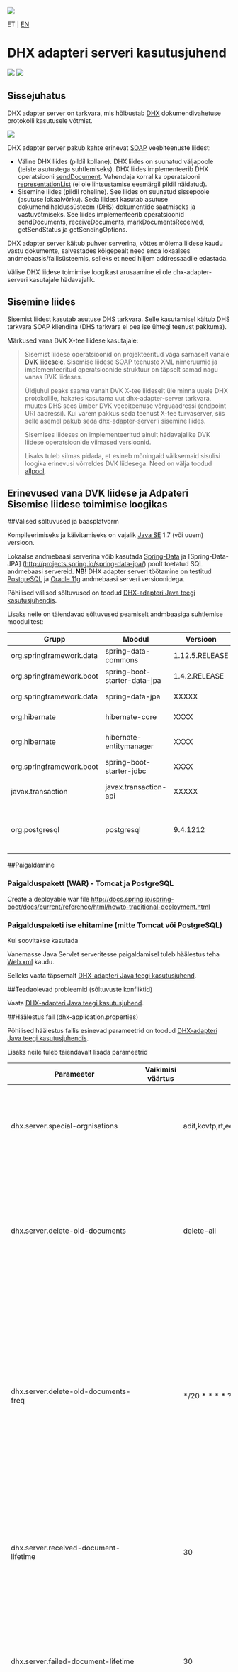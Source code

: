 ![](EL_Regionaalarengu_Fond_horisontaalne.jpg)

ET | [EN](GUIDE.md)

# DHX adapteri serveri kasutusjuhend

![](DHX.PNG)  ![](X-ROAD.PNG)

## Sissejuhatus
DHX adapter server on  tarkvara, mis hõlbustab [DHX](https://e-gov.github.io/DHX/) dokumendivahetuse protokolli kasutusele võtmist.

![](dhx-adapter-server.png)

DHX adapter server pakub kahte erinevat [SOAP](https://www.w3.org/TR/2000/NOTE-SOAP-20000508/) veebiteenuste liidest:
* Väline DHX liides (pildil kollane). DHX liides on suunatud väljapoole (teiste asutustega suhtlemiseks). DHX liides implementeerib DHX operatsiooni [sendDocument](https://github.com/e-gov/DHX/blob/master/files/sendDocument.md). Vahendaja korral ka operatsiooni [representationList](https://github.com/e-gov/DHX/blob/master/files/representationList.md) (ei ole lihtsustamise eesmärgil pildil näidatud).
* Sisemine liides (pildil roheline). See liides on suunatud sissepoole (asutuse lokaalvõrku). Seda liidest kasutab asutuse dokumendihaldussüsteem (DHS) dokumentide saatmiseks ja vastuvõtmiseks. See liides implementeerib operatsioonid sendDocuments, receiveDocuments, markDocumentsReceived, getSendStatus ja getSendingOptions.

DHX adapter server käitub puhver serverina, võttes mõlema liidese kaudu vastu dokumente, salvestades kõigepealt need enda lokaalses andmebaasis/failisüsteemis, selleks et need hiljem addressaadile edastada.

Välise DHX liidese toimimise loogikast arusaamine ei ole dhx-adapter-serveri kasutajale hädavajalik. 
  
## Sisemine liides

Sisemist liidest kasutab asutuse DHS tarkvara. Selle kasutamisel käitub DHS tarkvara SOAP kliendina (DHS tarkvara ei pea ise ühtegi teenust pakkuma).

Märkused vana DVK X-tee liidese kasutajale: 
> Sisemist liidese operatsioonid on projekteeritud väga sarnaselt vanale [DVK liidesele](https://github.com/e-gov/DVK/blob/master/doc/DVKspek.md). 
> Sisemise liidese SOAP teenuste XML nimeruumid ja implementeeritud operatsioonide struktuur on täpselt samad nagu vanas DVK liideses.
> 
> Üldjuhul peaks saama vanalt DVK X-tee liideselt üle minna uuele DHX protokollile, hakates kasutama uut dhx-adapter-server tarkvara, muutes DHS sees ümber DVK veebiteenuse võrguaadressi (endpoint URI aadressi).
> Kui varem pakkus seda teenust X-tee turvaserver, siis selle asemel pakub seda dhx-adapter-server'i sisemine liides.
> 
> Sisemises liideses on implementeeritud ainult hädavajalike DVK liidese operatsioonide viimased versioonid.
>
> Lisaks tuleb silmas pidada, et esineb mõningaid väiksemaid sisulisi loogika erinevusi võrreldes DVK liidesega. Need on välja toodud [allpool](JUHEND-ADAPTER-SERVER.md#erinevused-vana-dvk-liidese-ja-adpateri-sisemise-liidese-toimimise-loogikas). 

## Erinevused vana DVK liidese ja Adpateri Sisemise liidese toimimise loogikas



##Välised sõltuvused ja baasplatvorm

Kompileerimiseks ja käivitamiseks on vajalik [Java SE](https://en.wikipedia.org/wiki/Java_Platform,_Standard_Edition) 1.7 (või uuem) versioon.

Lokaalse andmebaasi serverina võib kasutada [Spring-Data](http://projects.spring.io/spring-data/) ja [Spring-Data-JPA] (http://projects.spring.io/spring-data-jpa/) poolt toetatud SQL andmebaasi servereid.
**NB!** DHX adapter serveri töötamine on testitud [PostgreSQL](https://www.postgresql.org/) ja [Oracle 11g](http://www.oracle.com/technetwork/database/index.html) andmebaasi serveri versioonidega.   

Põhilised välised sõltuvused on toodud [DHX-adapteri Java teegi kasutusjuhendis](https://github.com/e-gov/DHX-adapter/blob/master/docs/JUHEND.md#v%C3%A4lised-s%C3%B5ltuvused-ja-baasplatvorm).

Lisaks neile on täiendavad sõltuvused peamiselt andmbaasiga suhtlemise moodulitest:

Grupp | Moodul | Versioon | Märkused
------------ | ------------- | ------------- | -------------
org.springframework.data | spring-data-commons | 1.12.5.RELEASE | Spring Data Commons
org.springframework.boot | spring-boot-starter-data-jpa | 1.4.2.RELEASE | Spring data JPA starter
org.springframework.data | spring-data-jpa | XXXXX | Spring Data JPA
org.hibernate | hibernate-core | XXXX | Hibernate ORM Core
org.hibernate | hibernate-entitymanager | XXXX | Hibernate ORM Entity manager 
org.springframework.boot  | spring-boot-starter-jdbc | XXXX | Spring starter JDBC
javax.transaction | javax.transaction-api | XXXXX | Java transaction API
org.postgresql | postgresql | 9.4.1212 | PostgreSQL (juhul kui kasutatakse Postgre andmebaasi)


##Paigaldamine

### Paigalduspakett (WAR) - Tomcat ja PostgreSQL 

Create a deployable war file
http://docs.spring.io/spring-boot/docs/current/reference/html/howto-traditional-deployment.html

### Paigalduspaketi ise ehitamine (mitte Tomcat või PostgreSQL) 

Kui soovitakse kasutada 

Vanemasse Java Servlet serveritesse paigaldamisel tuleb häälestus teha [Web.xml](http://docs.spring.io/spring-boot/docs/current/reference/html/howto-traditional-deployment.html#howto-create-a-deployable-war-file-for-older-containers) kaudu.

Selleks vaata täpsemalt [DHX-adapteri Java teegi kasutusjuhend](https://github.com/e-gov/DHX-adapter/blob/master/docs/JUHEND.md#teegi-laadimise-h%C3%A4%C3%A4lestamine-webxml-ja-applicationcontextxml).


##Teadaolevad probleemid (sõltuvuste konfliktid)

Vaata [DHX-adapteri Java teegi kasutusjuhend](https://github.com/e-gov/DHX-adapter/blob/master/docs/JUHEND.md#teadaolevad-probleemid-s%C3%B5ltuvuste-konfliktid).


##Häälestus fail (dhx-application.properties)

Põhilised häälestus failis esinevad parameetrid on toodud  [DHX-adapteri Java teegi kasutusjuhendis](https://github.com/e-gov/DHX-adapter/blob/master/docs/JUHEND.md#h%C3%A4%C3%A4lestus-fail-dhx-applicationproperties).

Lisaks neile tuleb täiendavalt lisada parameetrid

Parameeter | Vaikimisi väärtus | Näite väärtus | Kirjeldus
------------ | ------------- | ------------- | -------------
dhx.server.special-orgnisations |  | adit,kovtp,rt,eelnoud | DVK alamsüsteemide erandid, millele korral võib DVK teenusest kasutada ainult nime (ei ole vaja organistatsiooni koodi)
dhx.server.delete-old-documents |  | delete-all | "delete-all" määrab et nii dokumendi metaandmed kui ka sisu (fail) kustutatakse perioodilise puhastus protsessi poolt. "delete-content" määrab et ainult sisu (fail) kustutatakse. Muu väärtus jätab kõik alles.
dhx.server.delete-old-documents-freq | | */20 * * * * ? | Vanade dokumentide kustutamise taustatöö käivitamise periood. Kustutatakse ainult dokumendid, mis on vanemad kui alljärgnevate parameetritega määratud päevade arv (30 päeva). [Crontab formaat](http://docs.spring.io/spring-framework/docs/current/javadoc-api/org/springframework/scheduling/support/CronSequenceGenerator.html) kujul: `<second> <minute> <hour> <day> <month> <weekday>`. Väärtus `*/20` tähendab igal 20-nendal ühikul. Seega `*/20 * * * * ?` tähendab iga 20 sekundi järel.
dhx.server.received-document-lifetime | | 30 | Määrab päevade arvu, kui kauaks jäetakse andmebaasi alles, õnnelikult vastu võetud ja edastatud dokument. Kustutamine sõltub ka parameetri "dhx.server.delete-old-documents" väärtusest.
dhx.server.failed-document-lifetime | | 30 | Määrab päevade arvu, kui kauaks jäetakse andmebaasi alles, probleemselt (veaga) edastatud dokument. Kustutamine sõltub ka parameetri "dhx.server.delete-old-documents" väärtusest. 
dhx.resend.timeout| | 1500 | Ajaperiood (minutites, 1500 min=25 tundi), pärast mida proovitakse uuesti saatmisel staatusesse jäänud dokumente saata. Peaks olema suurem kui "document-resend-template" parameetris määratud aegade summa. Kasutatakse reaaalselt satmisel ainult erijuhul kui server kukkus maha või serveri töö peatati sunnitult.    
spring.jpa.hibernate.ddl-auto | | update|
spring.datasource.url | | jdbc:postgresql://localhost:5432/dhx-adapter| Postgres andmbaasi hosti nimi8 (localhost), port (5432) ja andmbaasi nimi (dhx-adapter)
spring.datasource.username | | postgres | Postgres andmbaasi kasutajanimi
spring.datasource.password | | 1*2*3 | Posgres andmebaasi kasutaja parool 
spring.datasource.driver-class-name | | org.postgresql.Driver| Määrab et kasutame Postgres andmbaasi
spring.jpa.properties.hibernate.dialect | | org.hibernate.dialect.PostgreSQL94Dialect| 


